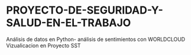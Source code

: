 # PROYECTO-DE-SEGURIDAD-Y-SALUD-EN-EL-TRABAJO
Análisis de datos en Python- análisis de sentimientos con WORLDCLOUD
Vizualicacion en Proyecto SST

